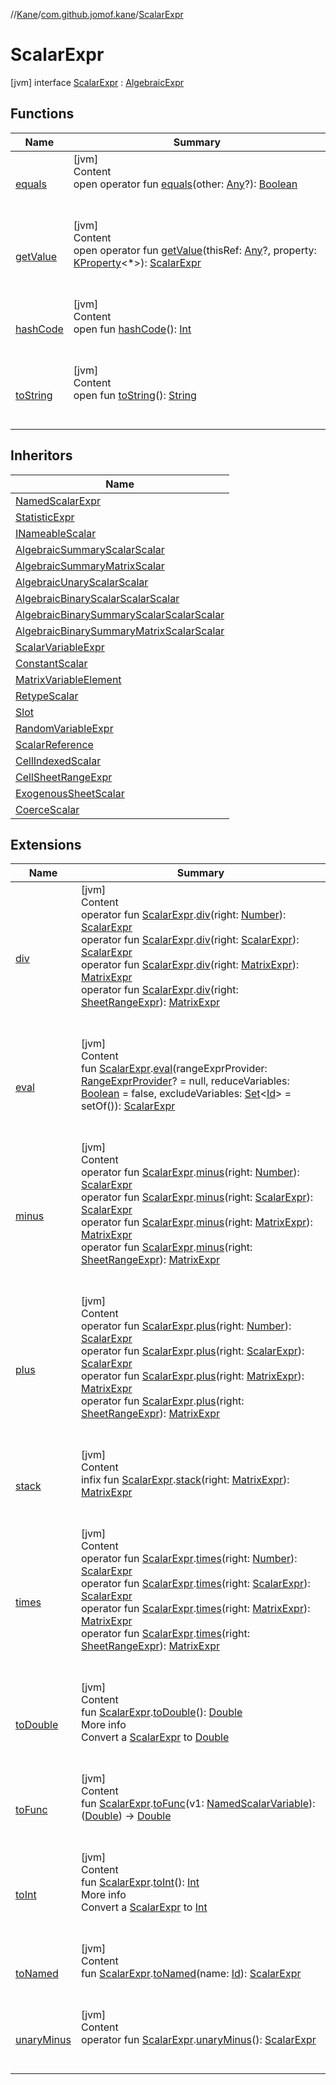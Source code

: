 //[Kane](../../index.md)/[com.github.jomof.kane](../index.md)/[ScalarExpr](index.md)



# ScalarExpr  
 [jvm] interface [ScalarExpr](index.md) : [AlgebraicExpr](../-algebraic-expr/index.md)   


## Functions  
  
|  Name|  Summary| 
|---|---|
| <a name="kotlin/Any/equals/#kotlin.Any?/PointingToDeclaration/"></a>[equals](../../com.github.jomof.kane.impl.visitor/-difference-visitor/index.md#%5Bkotlin%2FAny%2Fequals%2F%23kotlin.Any%3F%2FPointingToDeclaration%2F%5D%2FFunctions%2F-392968366)| <a name="kotlin/Any/equals/#kotlin.Any?/PointingToDeclaration/"></a>[jvm]  <br>Content  <br>open operator fun [equals](../../com.github.jomof.kane.impl.visitor/-difference-visitor/index.md#%5Bkotlin%2FAny%2Fequals%2F%23kotlin.Any%3F%2FPointingToDeclaration%2F%5D%2FFunctions%2F-392968366)(other: [Any](https://kotlinlang.org/api/latest/jvm/stdlib/kotlin/-any/index.html)?): [Boolean](https://kotlinlang.org/api/latest/jvm/stdlib/kotlin/-boolean/index.html)  <br><br><br>
| <a name="com.github.jomof.kane/ScalarExpr/getValue/#kotlin.Any?#kotlin.reflect.KProperty[*]/PointingToDeclaration/"></a>[getValue](get-value.md)| <a name="com.github.jomof.kane/ScalarExpr/getValue/#kotlin.Any?#kotlin.reflect.KProperty[*]/PointingToDeclaration/"></a>[jvm]  <br>Content  <br>open operator fun [getValue](get-value.md)(thisRef: [Any](https://kotlinlang.org/api/latest/jvm/stdlib/kotlin/-any/index.html)?, property: [KProperty](https://kotlinlang.org/api/latest/jvm/stdlib/kotlin.reflect/-k-property/index.html)<*>): [ScalarExpr](index.md)  <br><br><br>
| <a name="kotlin/Any/hashCode/#/PointingToDeclaration/"></a>[hashCode](../../com.github.jomof.kane.impl.visitor/-difference-visitor/index.md#%5Bkotlin%2FAny%2FhashCode%2F%23%2FPointingToDeclaration%2F%5D%2FFunctions%2F-392968366)| <a name="kotlin/Any/hashCode/#/PointingToDeclaration/"></a>[jvm]  <br>Content  <br>open fun [hashCode](../../com.github.jomof.kane.impl.visitor/-difference-visitor/index.md#%5Bkotlin%2FAny%2FhashCode%2F%23%2FPointingToDeclaration%2F%5D%2FFunctions%2F-392968366)(): [Int](https://kotlinlang.org/api/latest/jvm/stdlib/kotlin/-int/index.html)  <br><br><br>
| <a name="kotlin/Any/toString/#/PointingToDeclaration/"></a>[toString](../../com.github.jomof.kane.impl.visitor/-difference-visitor/index.md#%5Bkotlin%2FAny%2FtoString%2F%23%2FPointingToDeclaration%2F%5D%2FFunctions%2F-392968366)| <a name="kotlin/Any/toString/#/PointingToDeclaration/"></a>[jvm]  <br>Content  <br>open fun [toString](../../com.github.jomof.kane.impl.visitor/-difference-visitor/index.md#%5Bkotlin%2FAny%2FtoString%2F%23%2FPointingToDeclaration%2F%5D%2FFunctions%2F-392968366)(): [String](https://kotlinlang.org/api/latest/jvm/stdlib/kotlin/-string/index.html)  <br><br><br>


## Inheritors  
  
|  Name| 
|---|
| <a name="com.github.jomof.kane/NamedScalarExpr///PointingToDeclaration/"></a>[NamedScalarExpr](../-named-scalar-expr/index.md)
| <a name="com.github.jomof.kane/StatisticExpr///PointingToDeclaration/"></a>[StatisticExpr](../-statistic-expr/index.md)
| <a name="com.github.jomof.kane/INameableScalar///PointingToDeclaration/"></a>[INameableScalar](../-i-nameable-scalar/index.md)
| <a name="com.github.jomof.kane/AlgebraicSummaryScalarScalar///PointingToDeclaration/"></a>[AlgebraicSummaryScalarScalar](../-algebraic-summary-scalar-scalar/index.md)
| <a name="com.github.jomof.kane/AlgebraicSummaryMatrixScalar///PointingToDeclaration/"></a>[AlgebraicSummaryMatrixScalar](../-algebraic-summary-matrix-scalar/index.md)
| <a name="com.github.jomof.kane/AlgebraicUnaryScalarScalar///PointingToDeclaration/"></a>[AlgebraicUnaryScalarScalar](../-algebraic-unary-scalar-scalar/index.md)
| <a name="com.github.jomof.kane/AlgebraicBinaryScalarScalarScalar///PointingToDeclaration/"></a>[AlgebraicBinaryScalarScalarScalar](../-algebraic-binary-scalar-scalar-scalar/index.md)
| <a name="com.github.jomof.kane/AlgebraicBinarySummaryScalarScalarScalar///PointingToDeclaration/"></a>[AlgebraicBinarySummaryScalarScalarScalar](../-algebraic-binary-summary-scalar-scalar-scalar/index.md)
| <a name="com.github.jomof.kane/AlgebraicBinarySummaryMatrixScalarScalar///PointingToDeclaration/"></a>[AlgebraicBinarySummaryMatrixScalarScalar](../-algebraic-binary-summary-matrix-scalar-scalar/index.md)
| <a name="com.github.jomof.kane.impl/ScalarVariableExpr///PointingToDeclaration/"></a>[ScalarVariableExpr](../../com.github.jomof.kane.impl/-scalar-variable-expr/index.md)
| <a name="com.github.jomof.kane.impl/ConstantScalar///PointingToDeclaration/"></a>[ConstantScalar](../../com.github.jomof.kane.impl/-constant-scalar/index.md)
| <a name="com.github.jomof.kane.impl/MatrixVariableElement///PointingToDeclaration/"></a>[MatrixVariableElement](../../com.github.jomof.kane.impl/-matrix-variable-element/index.md)
| <a name="com.github.jomof.kane.impl/RetypeScalar///PointingToDeclaration/"></a>[RetypeScalar](../../com.github.jomof.kane.impl/-retype-scalar/index.md)
| <a name="com.github.jomof.kane.impl/Slot///PointingToDeclaration/"></a>[Slot](../../com.github.jomof.kane.impl/-slot/index.md)
| <a name="com.github.jomof.kane.impl/RandomVariableExpr///PointingToDeclaration/"></a>[RandomVariableExpr](../../com.github.jomof.kane.impl/-random-variable-expr/index.md)
| <a name="com.github.jomof.kane.impl/ScalarReference///PointingToDeclaration/"></a>[ScalarReference](../../com.github.jomof.kane.impl/-scalar-reference/index.md)
| <a name="com.github.jomof.kane.impl.sheet/CellIndexedScalar///PointingToDeclaration/"></a>[CellIndexedScalar](../../com.github.jomof.kane.impl.sheet/-cell-indexed-scalar/index.md)
| <a name="com.github.jomof.kane.impl.sheet/CellSheetRangeExpr///PointingToDeclaration/"></a>[CellSheetRangeExpr](../../com.github.jomof.kane.impl.sheet/-cell-sheet-range-expr/index.md)
| <a name="com.github.jomof.kane.impl.sheet/ExogenousSheetScalar///PointingToDeclaration/"></a>[ExogenousSheetScalar](../../com.github.jomof.kane.impl.sheet/-exogenous-sheet-scalar/index.md)
| <a name="com.github.jomof.kane.impl.sheet/CoerceScalar///PointingToDeclaration/"></a>[CoerceScalar](../../com.github.jomof.kane.impl.sheet/-coerce-scalar/index.md)


## Extensions  
  
|  Name|  Summary| 
|---|---|
| <a name="com.github.jomof.kane//div/com.github.jomof.kane.ScalarExpr#kotlin.Number/PointingToDeclaration/"></a>[div](../div.md)| <a name="com.github.jomof.kane//div/com.github.jomof.kane.ScalarExpr#kotlin.Number/PointingToDeclaration/"></a>[jvm]  <br>Content  <br>operator fun [ScalarExpr](index.md).[div](../div.md)(right: [Number](https://kotlinlang.org/api/latest/jvm/stdlib/kotlin/-number/index.html)): [ScalarExpr](index.md)  <br>operator fun [ScalarExpr](index.md).[div](../div.md)(right: [ScalarExpr](index.md)): [ScalarExpr](index.md)  <br>operator fun [ScalarExpr](index.md).[div](../div.md)(right: [MatrixExpr](../-matrix-expr/index.md)): [MatrixExpr](../-matrix-expr/index.md)  <br>operator fun [ScalarExpr](index.md).[div](../div.md)(right: [SheetRangeExpr](../../com.github.jomof.kane.impl.sheet/-sheet-range-expr/index.md)): [MatrixExpr](../-matrix-expr/index.md)  <br><br><br>
| <a name="com.github.jomof.kane//eval/com.github.jomof.kane.ScalarExpr#com.github.jomof.kane.impl.sheet.RangeExprProvider?#kotlin.Boolean#kotlin.collections.Set[kotlin.Any]/PointingToDeclaration/"></a>[eval](../eval.md)| <a name="com.github.jomof.kane//eval/com.github.jomof.kane.ScalarExpr#com.github.jomof.kane.impl.sheet.RangeExprProvider?#kotlin.Boolean#kotlin.collections.Set[kotlin.Any]/PointingToDeclaration/"></a>[jvm]  <br>Content  <br>fun [ScalarExpr](index.md).[eval](../eval.md)(rangeExprProvider: [RangeExprProvider](../../com.github.jomof.kane.impl.sheet/-range-expr-provider/index.md)? = null, reduceVariables: [Boolean](https://kotlinlang.org/api/latest/jvm/stdlib/kotlin/-boolean/index.html) = false, excludeVariables: [Set](https://kotlinlang.org/api/latest/jvm/stdlib/kotlin.collections/-set/index.html)<[Id](../../com.github.jomof.kane.impl/index.md#%5Bcom.github.jomof.kane.impl%2FId%2F%2F%2FPointingToDeclaration%2F%5D%2FClasslikes%2F-392968366)> = setOf()): [ScalarExpr](index.md)  <br><br><br>
| <a name="com.github.jomof.kane//minus/com.github.jomof.kane.ScalarExpr#kotlin.Number/PointingToDeclaration/"></a>[minus](../minus.md)| <a name="com.github.jomof.kane//minus/com.github.jomof.kane.ScalarExpr#kotlin.Number/PointingToDeclaration/"></a>[jvm]  <br>Content  <br>operator fun [ScalarExpr](index.md).[minus](../minus.md)(right: [Number](https://kotlinlang.org/api/latest/jvm/stdlib/kotlin/-number/index.html)): [ScalarExpr](index.md)  <br>operator fun [ScalarExpr](index.md).[minus](../minus.md)(right: [ScalarExpr](index.md)): [ScalarExpr](index.md)  <br>operator fun [ScalarExpr](index.md).[minus](../minus.md)(right: [MatrixExpr](../-matrix-expr/index.md)): [MatrixExpr](../-matrix-expr/index.md)  <br>operator fun [ScalarExpr](index.md).[minus](../minus.md)(right: [SheetRangeExpr](../../com.github.jomof.kane.impl.sheet/-sheet-range-expr/index.md)): [MatrixExpr](../-matrix-expr/index.md)  <br><br><br>
| <a name="com.github.jomof.kane//plus/com.github.jomof.kane.ScalarExpr#kotlin.Number/PointingToDeclaration/"></a>[plus](../plus.md)| <a name="com.github.jomof.kane//plus/com.github.jomof.kane.ScalarExpr#kotlin.Number/PointingToDeclaration/"></a>[jvm]  <br>Content  <br>operator fun [ScalarExpr](index.md).[plus](../plus.md)(right: [Number](https://kotlinlang.org/api/latest/jvm/stdlib/kotlin/-number/index.html)): [ScalarExpr](index.md)  <br>operator fun [ScalarExpr](index.md).[plus](../plus.md)(right: [ScalarExpr](index.md)): [ScalarExpr](index.md)  <br>operator fun [ScalarExpr](index.md).[plus](../plus.md)(right: [MatrixExpr](../-matrix-expr/index.md)): [MatrixExpr](../-matrix-expr/index.md)  <br>operator fun [ScalarExpr](index.md).[plus](../plus.md)(right: [SheetRangeExpr](../../com.github.jomof.kane.impl.sheet/-sheet-range-expr/index.md)): [MatrixExpr](../-matrix-expr/index.md)  <br><br><br>
| <a name="com.github.jomof.kane.impl.functions//stack/com.github.jomof.kane.ScalarExpr#com.github.jomof.kane.MatrixExpr/PointingToDeclaration/"></a>[stack](../../com.github.jomof.kane.impl.functions/stack.md)| <a name="com.github.jomof.kane.impl.functions//stack/com.github.jomof.kane.ScalarExpr#com.github.jomof.kane.MatrixExpr/PointingToDeclaration/"></a>[jvm]  <br>Content  <br>infix fun [ScalarExpr](index.md).[stack](../../com.github.jomof.kane.impl.functions/stack.md)(right: [MatrixExpr](../-matrix-expr/index.md)): [MatrixExpr](../-matrix-expr/index.md)  <br><br><br>
| <a name="com.github.jomof.kane//times/com.github.jomof.kane.ScalarExpr#kotlin.Number/PointingToDeclaration/"></a>[times](../times.md)| <a name="com.github.jomof.kane//times/com.github.jomof.kane.ScalarExpr#kotlin.Number/PointingToDeclaration/"></a>[jvm]  <br>Content  <br>operator fun [ScalarExpr](index.md).[times](../times.md)(right: [Number](https://kotlinlang.org/api/latest/jvm/stdlib/kotlin/-number/index.html)): [ScalarExpr](index.md)  <br>operator fun [ScalarExpr](index.md).[times](../times.md)(right: [ScalarExpr](index.md)): [ScalarExpr](index.md)  <br>operator fun [ScalarExpr](index.md).[times](../times.md)(right: [MatrixExpr](../-matrix-expr/index.md)): [MatrixExpr](../-matrix-expr/index.md)  <br>operator fun [ScalarExpr](index.md).[times](../times.md)(right: [SheetRangeExpr](../../com.github.jomof.kane.impl.sheet/-sheet-range-expr/index.md)): [MatrixExpr](../-matrix-expr/index.md)  <br><br><br>
| <a name="com.github.jomof.kane//toDouble/com.github.jomof.kane.ScalarExpr#/PointingToDeclaration/"></a>[toDouble](../to-double.md)| <a name="com.github.jomof.kane//toDouble/com.github.jomof.kane.ScalarExpr#/PointingToDeclaration/"></a>[jvm]  <br>Content  <br>fun [ScalarExpr](index.md).[toDouble](../to-double.md)(): [Double](https://kotlinlang.org/api/latest/jvm/stdlib/kotlin/-double/index.html)  <br>More info  <br>Convert a [ScalarExpr](index.md) to [Double](https://kotlinlang.org/api/latest/jvm/stdlib/kotlin/-double/index.html)  <br><br><br>
| <a name="com.github.jomof.kane.impl//toFunc/com.github.jomof.kane.ScalarExpr#com.github.jomof.kane.impl.NamedScalarVariable/PointingToDeclaration/"></a>[toFunc](../../com.github.jomof.kane.impl/to-func.md)| <a name="com.github.jomof.kane.impl//toFunc/com.github.jomof.kane.ScalarExpr#com.github.jomof.kane.impl.NamedScalarVariable/PointingToDeclaration/"></a>[jvm]  <br>Content  <br>fun [ScalarExpr](index.md).[toFunc](../../com.github.jomof.kane.impl/to-func.md)(v1: [NamedScalarVariable](../../com.github.jomof.kane.impl/-named-scalar-variable/index.md)): ([Double](https://kotlinlang.org/api/latest/jvm/stdlib/kotlin/-double/index.html)) -> [Double](https://kotlinlang.org/api/latest/jvm/stdlib/kotlin/-double/index.html)  <br><br><br>
| <a name="com.github.jomof.kane//toInt/com.github.jomof.kane.ScalarExpr#/PointingToDeclaration/"></a>[toInt](../to-int.md)| <a name="com.github.jomof.kane//toInt/com.github.jomof.kane.ScalarExpr#/PointingToDeclaration/"></a>[jvm]  <br>Content  <br>fun [ScalarExpr](index.md).[toInt](../to-int.md)(): [Int](https://kotlinlang.org/api/latest/jvm/stdlib/kotlin/-int/index.html)  <br>More info  <br>Convert a [ScalarExpr](index.md) to [Int](https://kotlinlang.org/api/latest/jvm/stdlib/kotlin/-int/index.html)  <br><br><br>
| <a name="com.github.jomof.kane.impl//toNamed/com.github.jomof.kane.ScalarExpr#kotlin.Any/PointingToDeclaration/"></a>[toNamed](../../com.github.jomof.kane.impl/to-named.md)| <a name="com.github.jomof.kane.impl//toNamed/com.github.jomof.kane.ScalarExpr#kotlin.Any/PointingToDeclaration/"></a>[jvm]  <br>Content  <br>fun [ScalarExpr](index.md).[toNamed](../../com.github.jomof.kane.impl/to-named.md)(name: [Id](../../com.github.jomof.kane.impl/index.md#%5Bcom.github.jomof.kane.impl%2FId%2F%2F%2FPointingToDeclaration%2F%5D%2FClasslikes%2F-392968366)): [ScalarExpr](index.md)  <br><br><br>
| <a name="com.github.jomof.kane.impl.functions//unaryMinus/com.github.jomof.kane.ScalarExpr#/PointingToDeclaration/"></a>[unaryMinus](../../com.github.jomof.kane.impl.functions/unary-minus.md)| <a name="com.github.jomof.kane.impl.functions//unaryMinus/com.github.jomof.kane.ScalarExpr#/PointingToDeclaration/"></a>[jvm]  <br>Content  <br>operator fun [ScalarExpr](index.md).[unaryMinus](../../com.github.jomof.kane.impl.functions/unary-minus.md)(): [ScalarExpr](index.md)  <br><br><br>

